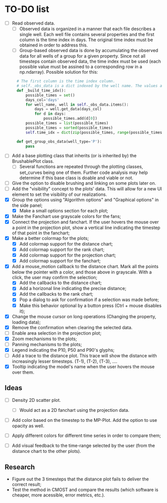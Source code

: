 # TO-DO list
- [ ] Read observed data.
  - [ ] Observed data is organized in a manner that each file describes a single well. Each well file contains several properties and the first column is the time index in days. The original time index must be obtained in order to address this.
  - [ ] Group-based observed data is done by accumulating the observed data for all wells of a group for a given property. Since not all timesteps contain observed data, the time index must be used (each possible value must be assined to a corresponding row in a np.ndarray). Possible solution for this:
  ```python
    # The first column is the time index column.
    # self._obs_data is a dict indexed by the well name. The values are of type TimeSeries and contain the observed data.
    def _build_time_idx():
        possible_times = set()
        days_col='days'
        for well_name, well in self._obs_data.items():
            days = well.get_data(days_col)
            for d in days:
                possible_times.add(d[0])
        possible_times = list(possible_times)
        possible_times = sorted(possible_times)
        self.time_idx = dict(zip(possible_times, range(possible_times)))

    def get_group_obs_data(well_type='P'):
        pass
  ```
- [ ] Add a base plotting class that inherits (or is inherited by) the BrushablePlot class.
  - [ ] Several functions are repeated through the plotting classes, set_curves being one of them. Further code analysis may help determine if this base class is doable and viable or not.
- [ ] Give the option to disable brushing and linking on some plots later on.
- [ ] Add the "visibility" concept to the plots' data. This will allow for a new UI element to set the visibility of our realizations.
- [x] Group the options using "Algorithm options" and "Graphical options" in the side panel;
  - [x] Make a small options section for each plot;
- [x] Make the Fanchart use grayscale colors for the fans;
- [x] Connect the projection and fanchart. If the user hovers the mouse over a point in the projection plot, show a vertical line indicating the timestep of that point in the fanchart;
- [x] Make a better colormap for the plots;
  - [x] Add colormap support for the distance chart;
  - [x] Add colormap support for the rank chart;
  - [x] Add colormap support for the projection chart;
  - [x] Add colormap support for the fanchart;
- [x] Add a mouse_motion callback to the distance chart. Mark all the points below the pointer with a color, and those above in grayscale. With a click, the user may confirm the selection;
  - [x] Add the callbacks to the distance chart;
  - [x] Add a horizonal line indicating the precise distance;
  - [x] Add the callbacks to the rank chart;
  - [x] Pop a dialog to ask for confirmation if a selection was made before;
  - [x] Make this behavior optional by a button press (Ctrl + mouse disables it);
- [x] Change the mouse cursor on long operations (Changing the property, loading data);
- [x] Remove the confirmation when clearing the selected data.
- [ ] Enable area selection in the projection plot;
- [x] Zoom mechanisms to the plots;
- [ ] Panning mechanisms to the plots;
- [x] Legend indicating the P10, P50 and P90's glyphs;
- [ ] Add a trace to the distance plot. This trace will show the distance with increasingly lesser timesteps. (T-1), (T-2), (T-3), ....
- [x] Tooltip indicating the model's name when the user hovers the mouse over them.

## Ideas
- [ ] Density 2D scatter plot.
  - [ ] Would act as a 2D fanchart using the projection data.
- [ ] Add color based on the timestep to the MP-Plot. Add the option to use opacity as well.
- [ ] Apply different colors for different time series in order to compare them;
- [ ] Add visual feedback to the time-range selected by the user (from the distance chart to the other plots).


## Research
* Figure out the 3 timesteps that the distance plot fails to deliver the correct result;
* Test the method in CMOST and compare the results (which software is cheaper, more acessible, error metrics, etc.).
